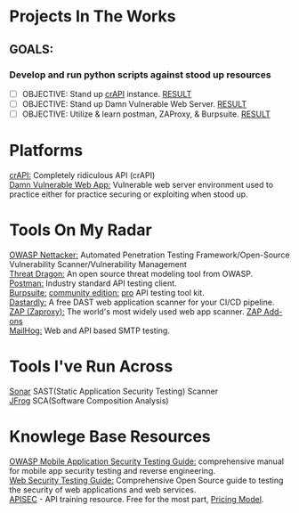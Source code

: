 # Projects In The Works
## GOALS: 
### Develop and run python scripts against stood up resources
- [ ] OBJECTIVE: Stand up [crAPI](https://github.com/OWASP/crAPI) instance. [RESULT]()  
- [ ] OBJECTIVE: Stand up Damn Vulnerable Web Server. [RESULT]()  
- [ ] OBJECTIVE: Utilize & learn postman, ZAProxy, & Burpsuite. [RESULT]()  
# Platforms
[crAPI:](https://github.com/OWASP/crAPI) Completely ridiculous API (crAPI)  
[Damn Vulnerable Web App:](https://github.com/digininja/DVWA) Vulnerable web server environment used to practice either for practice securing or exploiting when stood up.  
# Tools On My Radar
[OWASP Nettacker:](https://github.com/OWASP/Nettacker) Automated Penetration Testing Framework/Open-Source Vulnerability Scanner/Vulnerability Management  
[Threat Dragon:](https://github.com/OWASP/threat-dragon) An open source threat modeling tool from OWASP.  
[Postman:](https://www.postman.com/downloads/) Industry standard API testing client.  
[Burpsuite:](https://portswigger.net/burp) [community edition:](https://portswigger.net/burp/communitydownload) [pro](https://portswigger.net/burp/pro) API testing tool kit.  
[Dastardly:](https://portswigger.net/burp/dastardly) A free DAST web application scanner for your CI/CD pipeline.  
[ZAP (Zaproxy):](https://www.zaproxy.org/) The world's most widely used web app scanner. [ZAP Add-ons](https://www.zaproxy.org/addons/)  
[MailHog:](https://github.com/mailhog/MailHog) Web and API based SMTP testing.  
# Tools I've Run Across
[Sonar](https://www.sonarsource.com/) SAST(Static Application Security Testing) Scanner  
[JFrog](https://jfrog.com/) SCA(Software Composition Analysis)  
# Knowlege Base Resources
[OWASP Mobile Application Security Testing Guide:](https://github.com/OWASP/owasp-mastg) comprehensive manual for mobile app security testing and reverse engineering.  
[Web Security Testing Guide:](https://github.com/OWASP/wstg) Comprehensive Open Source guide to testing the security of web applications and web services.  
[APISEC](https://www.apisec.ai/apisec-university) - API training resource. Free for the most part, [Pricing Model](https://www.apisec.ai/pricing).  

